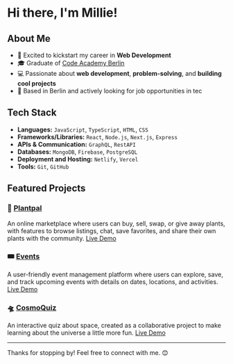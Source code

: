 # Hi there, I'm Millie!

## About Me
- 🚀 Excited to kickstart my career in **Web Development**
- 🎓 Graduate of [Code Academy Berlin](https://www.codeacademyberlin.com/courses/web-development)
-  💻 Passionate about **web development**, **problem-solving**, and **building cool projects**
- 📍 Based in Berlin and actively looking for job opportunities in tec

## Tech Stack
- **Languages:** `JavaScript`, `TypeScript`, `HTML`, `CSS`
- **Frameworks/Libraries:** `React`, `Node.js`, `Next.js`, `Express`
- **APIs & Communication:** `GraphQL`, `RestAPI`
- **Databases:** `MongoDB`, `Firebase`, `PostgreSQL`
- **Deployment and Hosting:** `Netlify`, `Vercel`
- **Tools:** `Git`, `GitHub`

## Featured Projects

### 🌱 [Plantpal](https://github.com/milliemk/project-plantpal) 
An online marketplace where users can buy, sell, swap, or give away plants, with features to browse listings, chat, save favorites, and share their own plants with the community. 
[Live Demo](https://project-plantpal.vercel.app/)

### 🎟️ [Events](https://github.com/milliemk/project-events)  
A user-friendly event management platform where users can explore, save, and track upcoming events with details on dates, locations, and activities. 
[Live Demo](https://project-events.netlify.app/)

### 🛸 [CosmoQuiz](https://github.com/milliemk/project-events)  
An interactive quiz about space, created as a collaborative project to make learning about the universe a little more fun.
[Live Demo](https://cosmoquiz-collab.vercel.app/)

---


Thanks for stopping by! Feel free to connect with me. 😊

